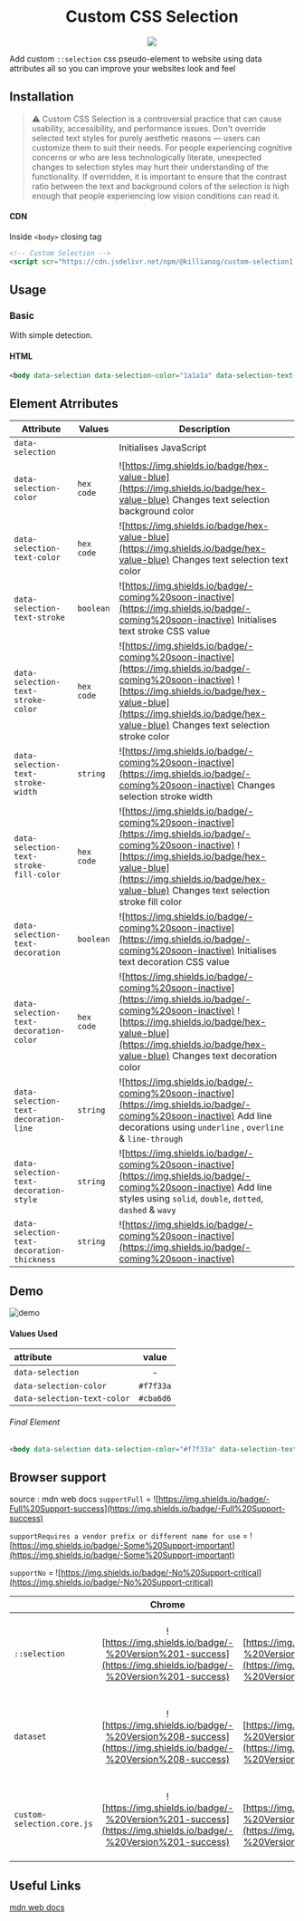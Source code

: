 <h1 align="center">Custom CSS Selection</h1>
<p align="center">
  <img src="https://github.com/killianog/css-selection/blob/8d4a36c3ea34000a7b3ab71bc1b82c14a939b170/assets/star-small.png?raw=1" />
</p>


Add custom `::selection` css pseudo-element to website using data attributes all so you can improve your websites look and feel


## Installation

> ⚠️ Custom CSS Selection is a controversial practice that can cause usability, accessibility, and performance issues. Don't override selected text styles for purely aesthetic reasons — users can customize them to suit their needs. For people experiencing cognitive concerns or who are less technologically literate, unexpected changes to selection styles may hurt their understanding of the functionality. If overridden, it is important to ensure that the contrast ratio between the text and background colors of the selection is high enough that people experiencing low vision conditions can read it.


#### CDN
Inside `<body>` closing tag
```html
<!-- Custom Selection -->
<script scr="https://cdn.jsdelivr.net/npm/@killianog/custom-selection1.0.0/dist/custom-selection.core.js"></script>
```

## Usage

### Basic
With simple detection.

#### HTML
```html
<body data-selection data-selection-color="1a1a1a" data-selection-text-color="#fffff"></body>
```

## Element Atrributes

| Attribute | Values | Description |
| --- | --- | --- |
| `data-selection` |  | Initialises JavaScript  |
| `data-selection-color` | `hex code`  | ![https://img.shields.io/badge/hex-value-blue](https://img.shields.io/badge/hex-value-blue) Changes text selection background color  |
| `data-selection-text-color` | `hex code` | ![https://img.shields.io/badge/hex-value-blue](https://img.shields.io/badge/hex-value-blue) Changes text selection text color  |
| `data-selection-text-stroke` | `boolean`  | ![https://img.shields.io/badge/-coming%20soon-inactive](https://img.shields.io/badge/-coming%20soon-inactive) Initialises text stroke CSS value  |
| `data-selection-text-stroke-color` | `hex code` | ![https://img.shields.io/badge/-coming%20soon-inactive](https://img.shields.io/badge/-coming%20soon-inactive) ![https://img.shields.io/badge/hex-value-blue](https://img.shields.io/badge/hex-value-blue) Changes text selection stroke color |
| `data-selection-text-stroke-width` | `string` | ![https://img.shields.io/badge/-coming%20soon-inactive](https://img.shields.io/badge/-coming%20soon-inactive) Changes selection stroke width |
| `data-selection-text-stroke-fill-color` | `hex code` | ![https://img.shields.io/badge/-coming%20soon-inactive](https://img.shields.io/badge/-coming%20soon-inactive) ![https://img.shields.io/badge/hex-value-blue](https://img.shields.io/badge/hex-value-blue) Changes text selection stroke fill color  |
| `data-selection-text-decoration` | `boolean` | ![https://img.shields.io/badge/-coming%20soon-inactive](https://img.shields.io/badge/-coming%20soon-inactive) Initialises text decoration CSS value |
| `data-selection-text-decoration-color` | `hex code` |![https://img.shields.io/badge/-coming%20soon-inactive](https://img.shields.io/badge/-coming%20soon-inactive) ![https://img.shields.io/badge/hex-value-blue](https://img.shields.io/badge/hex-value-blue) Changes text decoration color|
| `data-selection-text-decoration-line` | `string`  | ![https://img.shields.io/badge/-coming%20soon-inactive](https://img.shields.io/badge/-coming%20soon-inactive) Add line decorations using `underline` , `overline` & `line-through` |
| `data-selection-text-decoration-style` | `string` | ![https://img.shields.io/badge/-coming%20soon-inactive](https://img.shields.io/badge/-coming%20soon-inactive) Add line styles using `solid`, `double`, `dotted`, `dashed` & `wavy` |
| `data-selection-text-decoration-thickness` | `string` | ![https://img.shields.io/badge/-coming%20soon-inactive](https://img.shields.io/badge/-coming%20soon-inactive) |

## Demo
![demo](https://user-images.githubusercontent.com/83577130/189996561-4e541c42-f857-4a28-82ab-42b818972cc1.gif)

#### Values Used
| attribute | value |
| :--- | :---: |
| `data-selection` | - |
| `data-selection-color` | `#f7f33a` |
| `data-selection-text-color` | `#cba6d6` |
###### Final Element
```html
<body data-selection data-selection-color="#f7f33a" data-selection-text-color="#cba6d6"></body>
```

## Browser support
source : mdn web docs
`supportFull` = ![https://img.shields.io/badge/-Full%20Support-success](https://img.shields.io/badge/-Full%20Support-success)

`supportRequires a vendor prefix or different name for use` = ![https://img.shields.io/badge/-Some%20Support-important](https://img.shields.io/badge/-Some%20Support-important)

`supportNo` = ![https://img.shields.io/badge/-No%20Support-critical](https://img.shields.io/badge/-No%20Support-critical)

|  | Chrome | Edge | Firefox | Opera | Safari | Chrome Android | Firefox for Android | Opera Android | Safari on iOS | Samsung Internet | WebView Android |
| :--- | :---: | :---: | :---: | :---: | :---: | :---: | :---: | :---: | :---: | :---: | :---: |
| `::selection` | ![https://img.shields.io/badge/-%20Version%201-success](https://img.shields.io/badge/-%20Version%201-success)| ![https://img.shields.io/badge/-%20Version%2012-success](https://img.shields.io/badge/-%20Version%2012-success) | ![https://img.shields.io/badge/-%20Version%2062-success](https://img.shields.io/badge/-%20Version%2062-success) | ![https://img.shields.io/badge/-%20Version%209.5-success](https://img.shields.io/badge/-%20Version%209.5-success) | ![https://img.shields.io/badge/-%20Version%201.1-success](https://img.shields.io/badge/-%20Version%201.1-success) | ![https://img.shields.io/badge/-%20Version%2018-success](https://img.shields.io/badge/-%20Version%2018-success) | ![https://img.shields.io/badge/-%20Version%2062-success](https://img.shields.io/badge/-%20Version%2062-success) | ![https://img.shields.io/badge/-%20Version%2014-success](https://img.shields.io/badge/-%20Version%2014-success) | ![https://img.shields.io/badge/-No%20Support-critical](https://img.shields.io/badge/-No%20Support-critical) | ![https://img.shields.io/badge/-%20Version%201.0-success](https://img.shields.io/badge/-%20Version%201.0-success) | ![https://img.shields.io/badge/-%20Version%2037-success](https://img.shields.io/badge/-%20Version%2037-success) |
|`dataset`|![https://img.shields.io/badge/-%20Version%208-success](https://img.shields.io/badge/-%20Version%208-success) |![https://img.shields.io/badge/-%20Version%2012-success](https://img.shields.io/badge/-%20Version%2012-success)|![https://img.shields.io/badge/-%20Version%206-success](https://img.shields.io/badge/-%20Version%206-success)|![https://img.shields.io/badge/-%20Version%2011-success](https://img.shields.io/badge/-%20Version%2011-success)|![https://img.shields.io/badge/-%20Version%205.1-success](https://img.shields.io/badge/-%20Version%205.1-success)|![https://img.shields.io/badge/-%20Version%2018-success](https://img.shields.io/badge/-%20Version%2018-success)|![https://img.shields.io/badge/-%20Version%206-success](https://img.shields.io/badge/-%20Version%206-success)|![https://img.shields.io/badge/-%20Version%2011-success](https://img.shields.io/badge/-%20Version%2011-success)|![https://img.shields.io/badge/-%20Version%205-success](https://img.shields.io/badge/-%20Version%205-success)|![https://img.shields.io/badge/-%20Version%201.1-success](https://img.shields.io/badge/-%20Version%201.0-success)|![https://img.shields.io/badge/-%20Version%203-success](https://img.shields.io/badge/-%20Version%203-success)|
|`custom-selection.core.js` | ![https://img.shields.io/badge/-%20Version%201-success](https://img.shields.io/badge/-%20Version%201-success)| ![https://img.shields.io/badge/-%20Version%2012-success](https://img.shields.io/badge/-%20Version%2012-success) | ![https://img.shields.io/badge/-%20Version%2062-success](https://img.shields.io/badge/-%20Version%2062-success) | ![https://img.shields.io/badge/-%20Version%209.5-success](https://img.shields.io/badge/-%20Version%209.5-success) | ![https://img.shields.io/badge/-%20Version%201.1-success](https://img.shields.io/badge/-%20Version%201.1-success) | ![https://img.shields.io/badge/-%20Version%2018-success](https://img.shields.io/badge/-%20Version%2018-success) | ![https://img.shields.io/badge/-%20Version%2062-success](https://img.shields.io/badge/-%20Version%2062-success) | ![https://img.shields.io/badge/-%20Version%2014-success](https://img.shields.io/badge/-%20Version%2014-success) | ![https://img.shields.io/badge/-No%20Support-critical](https://img.shields.io/badge/-No%20Support-critical) | ![https://img.shields.io/badge/-%20Version%201.0-success](https://img.shields.io/badge/-%20Version%201.0-success) | ![https://img.shields.io/badge/-%20Version%2037-success](https://img.shields.io/badge/-%20Version%2037-success) |


## Useful Links
[mdn web docs ](https://developer.mozilla.org/en-US/docs/Web/CSS/::selection)

